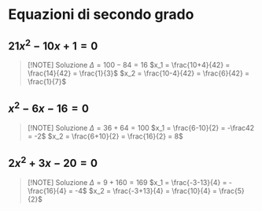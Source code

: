 # Equazioni di secondo grado
## $21x^2-10x+1=0$

> [!NOTE] Soluzione
> $\Delta = 100-84 = 16$
> $x_1 = \frac{10+4}{42} = \frac{14}{42} = \frac{1}{3}$
> $x_2 = \frac{10-4}{42} = \frac{6}{42} = \frac{1}{7}$

## $x^2-6x-16=0$

> [!NOTE] Soluzione
> $\Delta = 36+64 = 100$
> $x_1 = \frac{6-10}{2} = -\frac42 = -2$
> $x_2 = \frac{6+10}{2} = \frac{16}{2} = 8$

## $2x^2+3x-20=0$


> [!NOTE] Soluzione
> $\Delta = 9+160 = 169$
> $x_1 = \frac{-3-13}{4} = -\frac{16}{4} = -4$
> $x_2 = \frac{-3+13}{4} = \frac{10}{4} = \frac{5}{2}$

